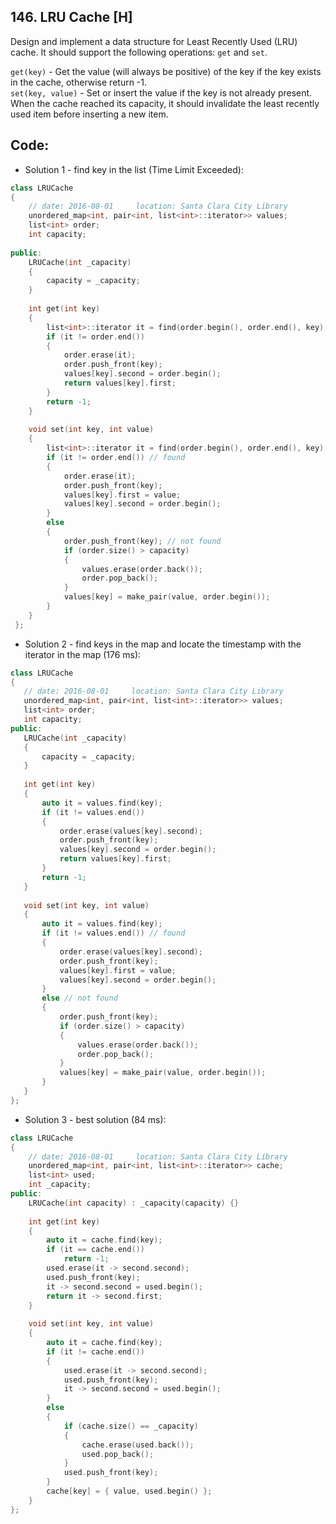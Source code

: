 ## 146. LRU Cache [H]
Design and implement a data structure for Least Recently Used (LRU) cache. It should support the following operations: `get` and `set`.

`get(key)` - Get the value (will always be positive) of the key if the key exists in the cache, otherwise return -1.   
`set(key, value)` - Set or insert the value if the key is not already present. When the cache reached its capacity, it should invalidate the least recently used item before inserting a new item.   

## Code:
- Solution 1 - find key in the list (Time Limit Exceeded):
```c++
class LRUCache
{
    // date: 2016-08-01     location: Santa Clara City Library
    unordered_map<int, pair<int, list<int>::iterator>> values;
    list<int> order;
    int capacity;
    
public:
    LRUCache(int _capacity) 
    {
        capacity = _capacity;
    }
    
    int get(int key) 
    { 
        list<int>::iterator it = find(order.begin(), order.end(), key);
        if (it != order.end())
        {
            order.erase(it);
            order.push_front(key);
            values[key].second = order.begin();
            return values[key].first;
        }
        return -1;
    }
    
    void set(int key, int value) 
    {
        list<int>::iterator it = find(order.begin(), order.end(), key);
        if (it != order.end()) // found
        {
            order.erase(it);
            order.push_front(key);
            values[key].first = value;
            values[key].second = order.begin();
        }
        else
        {
            order.push_front(key); // not found
            if (order.size() > capacity)
            {
                values.erase(order.back());
                order.pop_back();
            }
            values[key] = make_pair(value, order.begin());
        }
    }
 };
 ```
 
 - Solution 2 - find keys in the map and locate the timestamp with the iterator in the map (176 ms):
 ```c++
 class LRUCache
{
    // date: 2016-08-01     location: Santa Clara City Library
    unordered_map<int, pair<int, list<int>::iterator>> values;
    list<int> order;
    int capacity;
public:
    LRUCache(int _capacity) 
    {
        capacity = _capacity;
    }
    
    int get(int key) 
    {
        auto it = values.find(key);
        if (it != values.end())
        {
            order.erase(values[key].second);
            order.push_front(key);
            values[key].second = order.begin();
            return values[key].first;
        }
        return -1;
    }
    
    void set(int key, int value) 
    {
        auto it = values.find(key);
        if (it != values.end()) // found
        {
            order.erase(values[key].second);
            order.push_front(key);
            values[key].first = value;
            values[key].second = order.begin();
        }
        else // not found
        {
            order.push_front(key); 
            if (order.size() > capacity)
            {
                values.erase(order.back());
                order.pop_back();
            }
            values[key] = make_pair(value, order.begin());
        }
    }
 };
 ```

- Solution 3 - best solution (84 ms):
```c++
class LRUCache 
{
    // date: 2016-08-01     location: Santa Clara City Library
    unordered_map<int, pair<int, list<int>::iterator>> cache;
    list<int> used;
    int _capacity;    
public:
    LRUCache(int capacity) : _capacity(capacity) {}
    
    int get(int key) 
    {
        auto it = cache.find(key);
        if (it == cache.end()) 
            return -1;
        used.erase(it -> second.second);
        used.push_front(key);
        it -> second.second = used.begin();
        return it -> second.first;
    }
    
    void set(int key, int value) 
    {
        auto it = cache.find(key);
        if (it != cache.end()) 
        {
            used.erase(it -> second.second);
            used.push_front(key);
            it -> second.second = used.begin();
        }
        else 
        {
			if (cache.size() == _capacity) 
			{
				cache.erase(used.back());
				used.pop_back();
			}
            used.push_front(key);
        }
        cache[key] = { value, used.begin() };
    }
};
```
